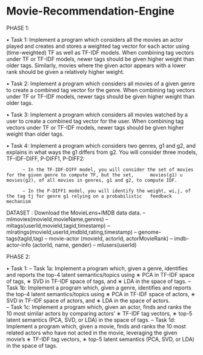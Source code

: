 # Movie-Recommendation-Engine

PHASE 1:

• Task 1: Implement a program which considers all the movies an actor played and creates and stores a weighted tag vector for           each actor using (time-weighted) TF as well as TF-IDF models. When combining tag vectors under TF or TF-IDF models,           newer tags should be given higher weight than older tags. Similarly, movies where the given actor appears with a               lower rank should be given a relatively higher weight.

• Task 2: Implement a program which considers all movies of a given genre to create a combined tag vector for the genre. When           combining tag vectors under TF or TF-IDF models, newer tags should be given higher weight than older tags.

• Task 3: Implement a program which considers all movies watched by a user to create a combined tag vector for the user. When           combining tag vectors under TF or TF-IDF models, newer tags should be given higher weight than older tags.

• Task 4: Implement a program which considers two genres, g1 and g2, and explains in what ways the g1 differs from g2. You               will consider three models, TF-IDF-DIFF, P-DIFF1, P-DIFF2:
          
          – In the TF-IDF-DIFF model, you will consider the set of movies for the given genre to compute TF, but the set,      movies(g1) ∪ movies(g2), of all movies in genres, g1 and g2, to compute IDF.

          – In the P-DIFF1 model, you will identify the weight, wi,j, of the tag tj for genre g1 relying on a probabilistic   feedback mechanism 
        
DATASET : Download the MovieLens+IMDB data data.
          – mlmovies(movieId,movieName,genres)
          – mltags(userId,movieId,tagid,timestamp)
          – mlratings(movieId,userId,imdbId,rating,timestamp) – genome-tags(tagId,tag)
          – movie-actor (movieId, actorId, actorMovieRank)
          – imdb-actor-info (actorId, name, gender)
          – mlusers(userId)

PHASE 2:

• Task 1:
          – Task 1a: Implement a program which, given a genre, identifies and reports the top-4 latent semantics/topics using
                    ∗ PCA in TF-IDF space of tags,
                    ∗ SVD in TF-IDF space of tags, and
                    ∗ LDA in the space of tags.
          – Task 1b: Implement a program which, given a genre, identifies and reports the top-4 latent semantics/topics using
                    ∗ PCA in TF-IDF space of actors,
                    ∗ SVD in TF-IDF space of actors, and 
                    ∗ LDA in the space of actors.        
          – Task 1c: Implement a program which, given an actor, finds and ranks the 10 most similar actors by comparing                            actors’
                    ∗ TF-IDF tag vectors,
                    ∗ top-5 latent semantics (PCA, SVD, or LDA) in the space of tags.
          – Task 1d: Implement a program which, given a movie, finds and ranks the 10 most related actors who have not acted
                     in the movie, leveraging the given movie’s
                    ∗ TF-IDF tag vectors,
                    ∗ top-5 latent semantics (PCA, SVD, or LDA) in the space of tags.
